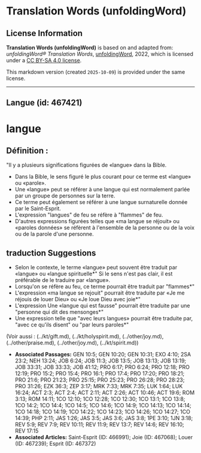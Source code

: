 # Translation Words (unfoldingWord)

## License Information

**Translation Words (unfoldingWord)** is based on and adapted from: _unfoldingWord® Translation Words_, [unfoldingWord](https://unfoldingword.org/utw), 2022, which is licensed under a [CC BY-SA 4.0 license](https://creativecommons.org/licenses/by-sa/4.0/legalcode.en).

This markdown version (created `2025-10-09`) is provided under the same license.



--------------------------------

## Langue (id: 467421)

langue
======

Définition :
------------

"Il y a plusieurs significations figurées de «langue» dans la Bible.

* Dans la Bible, le sens figuré le plus courant pour ce terme est «langue» ou «parole».
* Une «langue» peut se référer à une langue qui est normalement parlée par un groupe de personnes sur la terre.
* Ce terme peut également se référer à une langue surnaturelle donnée par le Saint\-Esprit.
* L'expression "langues" de feu se réfère à "flammes" de feu.
* D'autres expressions figurées telles que «ma langue se réjouit» ou «paroles données» se réfèrent à l'ensemble de la personne ou de la voix ou de la parole d'une personne.

traduction Suggestions
----------------------

* Selon le contexte, le terme «langue» peut souvent être traduit par «langue» ou «langue spirituelle\*" Si le sens n'est pas clair, il est préférable de le traduire par «langue».
* Lorsqu'on se réfère au feu, ce terme pourrait être traduit par "flammes\*"
* L'expression «ma langue se rejouit" pourrait être traduite par «Je me réjouis de louer Dieu» ou «Je loue Dieu avec joie\*"
* L'expression Une «langue qui est fausse" pourrait être traduite par une "personne qui dit des mensonges\*"
* Une expression telle que "avec leurs langues» pourrait être traduite par, "avec ce qu'ils disent" ou "par leurs paroles\*"

(Voir aussi : (../kt/gift.md), (../kt/holyspirit.md), (../other/joy.md), (../other/praise.md), (../other/joy.md), (../kt/spirit.md))

* **Associated Passages:** GEN 10:5; GEN 10:20; GEN 10:31; EXO 4:10; 2SA 23:2; NEH 13:24; JOB 6:24; JOB 11:3; JOB 13:5; JOB 13:13; JOB 13:19; JOB 33:31; JOB 33:33; JOB 41:12; PRO 6:17; PRO 6:24; PRO 12:18; PRO 12:19; PRO 15:2; PRO 15:4; PRO 16:1; PRO 17:4; PRO 17:20; PRO 18:21; PRO 21:6; PRO 21:23; PRO 25:15; PRO 25:23; PRO 26:28; PRO 28:23; PRO 31:26; EZK 36:3; ZEP 3:17; MRK 7:33; MRK 7:35; LUK 1:64; LUK 16:24; ACT 2:3; ACT 2:4; ACT 2:11; ACT 2:26; ACT 10:46; ACT 19:6; ROM 3:13; ROM 14:11; 1CO 12:10; 1CO 12:28; 1CO 12:30; 1CO 13:1; 1CO 13:8; 1CO 14:2; 1CO 14:4; 1CO 14:5; 1CO 14:6; 1CO 14:9; 1CO 14:13; 1CO 14:14; 1CO 14:18; 1CO 14:19; 1CO 14:22; 1CO 14:23; 1CO 14:26; 1CO 14:27; 1CO 14:39; PHP 2:11; JAS 1:26; JAS 3:5; JAS 3:6; JAS 3:8; 1PE 3:10; 1JN 3:18; REV 5:9; REV 7:9; REV 10:11; REV 11:9; REV 13:7; REV 14:6; REV 16:10; REV 17:15
* **Associated Articles:** Saint-Esprit (ID: 466991); Joie (ID: 467068); Louer (ID: 467239); Esprit (ID: 467372)

